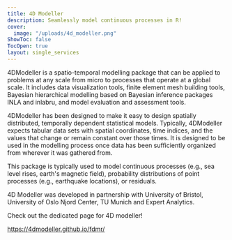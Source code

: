 ```yaml
---
title: 4D Modeller
description: Seamlessly model continuous processes in R!
cover:
  image: "/uploads/4d_modeller.png"
ShowToc: false
TocOpen: true
layout: single_services
---
```


4DModeller is a spatio-temporal modelling package that can be applied to problems at any scale from micro to processes
that operate at a global scale.
It includes data visualization tools, finite element mesh building tools, Bayesian hierarchical modelling based
on Bayesian inference packages INLA and inlabru, and model evaluation and assessment tools.

4DModeller has been designed to make it easy to design spatially distributed, temporally dependent statistical models.
Typically, 4DModeller expects tabular data sets with spatial coordinates, time indices, and the values that change
or remain constant over those times.
It is designed to be used in the modelling process once data has been sufficiently organized from wherever
it was gathered from.

This package is typically used to model continuous processes (e.g., sea level rises, earth's magnetic field),
probability distributions of point processes (e.g., earthquake locations), or residuals.

4D Modeller was developed in partnership with University of Bristol, University of Oslo Njord Center, TU Munich
and Expert Analytics.

Check out the dedicated page for 4D modeller!

<https://4dmodeller.github.io/fdmr/>
